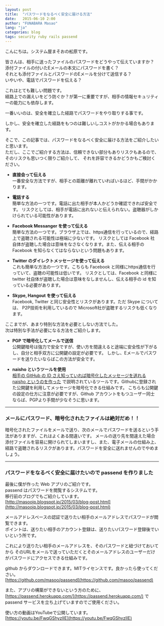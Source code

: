 ```yaml
---
layout: post
title:  "パスワードをなるべく安全に届ける方法"
date:   2015-06-10 2:00
author: "FUNABARA Masao"
lang: "ja"
categories: blog
tags: security ruby rails passend
---
```


こんにちは。システム屋まそおの舩原です。

皆さんは、相手に送ったファイルのパスワードをどうやって伝えていますか？  
添付ファイルの付いたEメールの本文にパスワードを書く？  
それとも添付ファイルとパスワードのEメールを分けて送信する？  
いやいや、電話でパスワードを伝える？


これはとても難しい問題です。  
経路上での漏えいをどう防ぐか？が第一に重要ですが、相手の情報セキュリティーの能力にも依存します。


一番いいのは、安全を確立した経路でパスワードをやり取りする事です。

しかし、安全を確立した経路をもつのは難しいしコストがかかる場合もあります。

そこで、この記事では、パスワードをなるべく安全に届ける方法をご紹介したいと思います。  
ただし、ここでご紹介する方法は、信頼できない部分もありリスクもあるので、そのリスクも思いつく限りご紹介して、
それを許容できるかどうかもご検討ください。


* **直接会って伝える**  
  一番安全な方法ですが、相手との距離が離れていればいるほど、手間がかかります。

* **電話する**  
  簡単な方法の一つです。電話に出た相手が本人かどうか確認できれば安全です。
  リスクとしては、相手が電話に出れないと伝えられない。盗聴器がしかけられている可能性があります。

* **Facebook Messanger を使って伝える**  
  簡単な方法の一つです。ブラウザ上では、https通信を行っているので、経路上で盗聴される可能性は極端に少ないです。
  リスクとしては Facebook 社自体が盗聴した場合は意味をなさなくなります。また、伝える相手の Facebook を知らなくてはならないという問題もあります。

* **Twitter のダイレクトメッセージを使って伝える**  
  これも簡単な方法の一つです。こちらも Facebook と同様にhttps通信を行っていて、盗聴の可能性は低いです。
  リスクとしては、Facebook と同様に twitter 社自体が盗聴した場合は意味をなしませんし、伝える相手の id を知っている必要があります。

* **Skype, Hangout を使って伝える**  
  Facebook, Twitter と同じ安全性とリスクがあります。ただ Skype については、 P2P技術を利用しているので Microsoft社が盗聴するリスクも低くなります。

ここまでが、あまり特別な方法を必要としない方法でした。  
次は特別な手法が必要になる方法をご紹介します。

* **PGP で暗号化してメールで送信**  
  公開鍵暗号は強力で安全ですが、使い方を間違えると途端に安全性が下がるし、自分と相手双方に公開鍵の設定が必要です。
  しかし、Eメールでパスワードを送りたいならばこの方法が安全です。

* **naisho というツールを使用**  
  [相手の GitHub の ID さえ知っていれば暗号化したメッセージを送れる naisho というのを作った](http://moznion.hatenadiary.com/entry/2015/02/05/091200)
  で説明されているツールです。Githubに登録された公開鍵を利用してメッセージを暗号化できる仕組みです。
  こちらも公開鍵の設定の仕方に注意が必要ですが、Github アカウントをもつユーザー同士ならば、PGPより手間が少なそうに思います。

---

### メールにパスワード、暗号化されたファイルは絶対だめ！！

暗号化されたファイルをメールで送り、次のメールでパスワードを送るという手法がありますが、これはよくある間違いです。
メールの送り先を間違えた場合添付ファイルを容易に開けられてしまいますし、また、電子メールの仕組み上、経路で盗聴されるリスクがあります。パスワードを安全に送れませんのでやめましょう。

---

### パスワードをなるべく安全に届けたいので passend を作りました

最後に僕が作った Web アプリのご紹介です。  
passend はパスワードを閲覧するシステムです。  
移行前のブログでもご紹介しています。  
[http://masoojp.blogspot.jp/2015/03/blog-post.html](http://masoojp.blogspot.jp/2015/03/blog-post.html)

メールアドレスベースの認証で送りたい相手のメールアドレスでパスワードが閲覧できます。  
ポイントは、送りたい相手のアカウント登録は、送りたいパスワード登録後でいいという所です。

これにより送りたい相手のメールアドレスを、そのパスワードと紐づけておいてから
そのURLをメールで送っていただくとそのメールアドレスのユーザーだけがパスワードにアクセスできる仕組みです。

github からダウンロードできます。MITライセンスです。良かったら使ってください。  
[https://github.com/masoo/passend](https://github.com/masoo/passend) 

また、アプリの構築ができないという方のために、
[https://passend.herokuapp.com/](https://passend.herokuapp.com/)
で passend サービスを立ち上げていますのでご使用ください。

使い方の動画はYouTubeで公開しています。  
[https://youtu.be/FwqGShyzIIE](https://youtu.be/FwqGShyzIIE)

